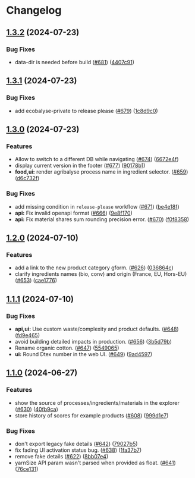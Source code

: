 # Changelog

## [1.3.2](https://github.com/MTES-MCT/ecobalyse/compare/v1.3.1...v1.3.2) (2024-07-23)


### Bug Fixes

* data-dir is needed before build ([#681](https://github.com/MTES-MCT/ecobalyse/issues/681)) ([4407c91](https://github.com/MTES-MCT/ecobalyse/commit/4407c91f2a45661f6e9cd73a3d9bee238ceb864e))

## [1.3.1](https://github.com/MTES-MCT/ecobalyse/compare/v1.3.0...v1.3.1) (2024-07-23)


### Bug Fixes

* add ecobalyse-private to release please ([#679](https://github.com/MTES-MCT/ecobalyse/issues/679)) ([1c8d9c0](https://github.com/MTES-MCT/ecobalyse/commit/1c8d9c0b9cbdb3490650abf7800e8279457d6d9d))

## [1.3.0](https://github.com/MTES-MCT/ecobalyse/compare/v1.2.0...v1.3.0) (2024-07-23)


### Features

* Allow to switch to a different DB while navigating ([#674](https://github.com/MTES-MCT/ecobalyse/issues/674)) ([6672e4f](https://github.com/MTES-MCT/ecobalyse/commit/6672e4f2adf9f2ffce0859b3c00b2b3385047332))
* display current version in the footer ([#677](https://github.com/MTES-MCT/ecobalyse/issues/677)) ([90178b1](https://github.com/MTES-MCT/ecobalyse/commit/90178b19fdccb5230170781e72e58d6374db264a))
* **food,ui:** render agribalyse process name in ingredient selector. ([#659](https://github.com/MTES-MCT/ecobalyse/issues/659)) ([d6c732f](https://github.com/MTES-MCT/ecobalyse/commit/d6c732f7a1081fb75e749c466c1b2e69de1fbbbf))


### Bug Fixes

* add missing condition in `release-please` workflow ([#671](https://github.com/MTES-MCT/ecobalyse/issues/671)) ([be4e18f](https://github.com/MTES-MCT/ecobalyse/commit/be4e18f43e320e3bd1e740306ea551a438617d0a))
* **api:** Fix invalid openapi format ([#666](https://github.com/MTES-MCT/ecobalyse/issues/666)) ([9e8f170](https://github.com/MTES-MCT/ecobalyse/commit/9e8f17014891846acdff2d6cfaffd41fc5ed4ccc))
* **api:** Fix material shares sum rounding precision error. ([#670](https://github.com/MTES-MCT/ecobalyse/issues/670)) ([f0f8358](https://github.com/MTES-MCT/ecobalyse/commit/f0f8358802d6180d6c43a5fe7374f1271bd82193))

## [1.2.0](https://github.com/MTES-MCT/ecobalyse/compare/v1.1.1...v1.2.0) (2024-07-10)


### Features

* add a link to the new product category gform. ([#626](https://github.com/MTES-MCT/ecobalyse/issues/626)) ([036864c](https://github.com/MTES-MCT/ecobalyse/commit/036864c105af216e935404109dc659a49fa33391))
* clarify ingredients names (bio, conv) and origin (France, EU, Hors-EU) ([#653](https://github.com/MTES-MCT/ecobalyse/issues/653)) ([cae1776](https://github.com/MTES-MCT/ecobalyse/commit/cae177697645ad151439c3ef7a0e069018a53893))

## [1.1.1](https://github.com/MTES-MCT/ecobalyse/compare/v1.1.0...v1.1.1) (2024-07-10)


### Bug Fixes

* **api,ui:** Use custom waste/complexity and product defaults. ([#648](https://github.com/MTES-MCT/ecobalyse/issues/648)) ([fd9e465](https://github.com/MTES-MCT/ecobalyse/commit/fd9e4658470c2243baf53abfff3eec09066bba9d))
* avoid building detailed impacts in production. ([#656](https://github.com/MTES-MCT/ecobalyse/issues/656)) ([3b5d79b](https://github.com/MTES-MCT/ecobalyse/commit/3b5d79beaca1a77087202731f4fc28e08a6d7a72))
* Rename organic cotton. ([#647](https://github.com/MTES-MCT/ecobalyse/issues/647)) ([5549065](https://github.com/MTES-MCT/ecobalyse/commit/554906580cac60f21f66e09671681fa08482a514))
* **ui:** Round Dtex number in the web UI. ([#649](https://github.com/MTES-MCT/ecobalyse/issues/649)) ([9ad4597](https://github.com/MTES-MCT/ecobalyse/commit/9ad459794888fd9d883e2f34971f4bc286a76076))

## [1.1.0](https://github.com/MTES-MCT/ecobalyse/compare/v1.0.0...v1.1.0) (2024-06-27)


### Features

* show the source of processes/ingredients/materials in the explorer ([#630](https://github.com/MTES-MCT/ecobalyse/issues/630)) ([40fb9ca](https://github.com/MTES-MCT/ecobalyse/commit/40fb9cac7cd9ea3027b876bff7433960add8ecac))
* store history of scores for example products ([#608](https://github.com/MTES-MCT/ecobalyse/issues/608)) ([999d1e7](https://github.com/MTES-MCT/ecobalyse/commit/999d1e72f4b3ccc496a1f5b2458abfcfb5654b67))


### Bug Fixes

* don't export legacy fake details ([#642](https://github.com/MTES-MCT/ecobalyse/issues/642)) ([79027b5](https://github.com/MTES-MCT/ecobalyse/commit/79027b51553c1680486fa3e4429caea999f44508))
* fix fading UI activation status bug. ([#638](https://github.com/MTES-MCT/ecobalyse/issues/638)) ([1fa37b7](https://github.com/MTES-MCT/ecobalyse/commit/1fa37b7a5b7a0919d2e2a405cfe52166425c2140))
* remove fake details ([#622](https://github.com/MTES-MCT/ecobalyse/issues/622)) ([8bb07e4](https://github.com/MTES-MCT/ecobalyse/commit/8bb07e47e95c208733f0c9c5f848cedc41a8bb83))
* yarnSize API param wasn't parsed when provided as float. ([#641](https://github.com/MTES-MCT/ecobalyse/issues/641)) ([76ce131](https://github.com/MTES-MCT/ecobalyse/commit/76ce1311dd55d4fe844b920166755f8e708486da))
